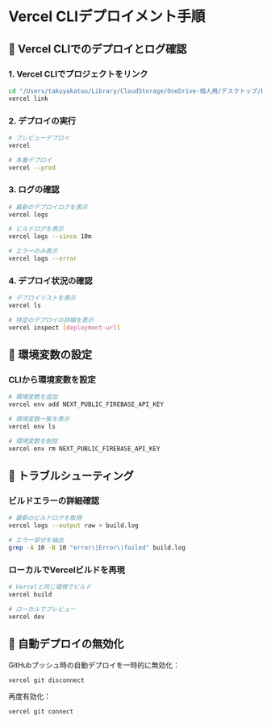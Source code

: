 # Vercel CLIデプロイメント手順

## 🚀 Vercel CLIでのデプロイとログ確認

### 1. Vercel CLIでプロジェクトをリンク

```bash
cd "/Users/takuyakatou/Library/CloudStorage/OneDrive-個人用/デスクトップ/beeartena-next"
vercel link
```

### 2. デプロイの実行

```bash
# プレビューデプロイ
vercel

# 本番デプロイ
vercel --prod
```

### 3. ログの確認

```bash
# 最新のデプロイログを表示
vercel logs

# ビルドログを表示
vercel logs --since 10m

# エラーのみ表示
vercel logs --error
```

### 4. デプロイ状況の確認

```bash
# デプロイリストを表示
vercel ls

# 特定のデプロイの詳細を表示
vercel inspect [deployment-url]
```

## 📝 環境変数の設定

### CLIから環境変数を設定

```bash
# 環境変数を追加
vercel env add NEXT_PUBLIC_FIREBASE_API_KEY

# 環境変数一覧を表示
vercel env ls

# 環境変数を削除
vercel env rm NEXT_PUBLIC_FIREBASE_API_KEY
```

## 🔧 トラブルシューティング

### ビルドエラーの詳細確認

```bash
# 最新のビルドログを取得
vercel logs --output raw > build.log

# エラー部分を抽出
grep -A 10 -B 10 "error\|Error\|failed" build.log
```

### ローカルでVercelビルドを再現

```bash
# Vercelと同じ環境でビルド
vercel build

# ローカルでプレビュー
vercel dev
```

## 🔄 自動デプロイの無効化

GitHubプッシュ時の自動デプロイを一時的に無効化：

```bash
vercel git disconnect
```

再度有効化：

```bash
vercel git connect
```
